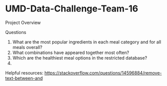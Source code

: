 # UMD-Data-Challenge-Team-16

Project Overview

Questions
  1. What are the most popular ingredients in each meal category and for all meals overall? 
  2. What combinations have appeared together most often? 
  3. Which are the healthiest meal options in the restricted database?
  4.



  Helpful resources:
  https://stackoverflow.com/questions/14596884/remove-text-between-and
